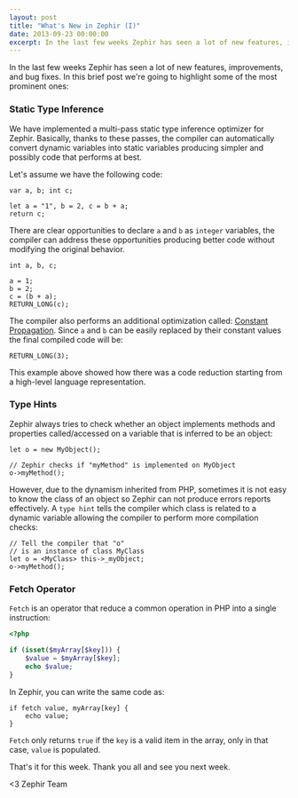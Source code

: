 ```yaml
---
layout: post
title: "What's New in Zephir (I)"
date: 2013-09-23 00:00:00
excerpt: In the last few weeks Zephir has seen a lot of new features, improvements, and bug fixes. In this brief post we're going to highlight some of the most prominent ones...
---
```


In the last few weeks Zephir has seen a lot of new features, improvements, and bug fixes. In this brief post we're going to highlight some of the most prominent ones:

### Static Type Inference
We have implemented a multi-pass static type inference optimizer for Zephir. Basically, thanks to these passes, the compiler can automatically convert dynamic variables into static variables producing simpler and possibly code that performs at best.

Let's assume we have the following code:

```zephir
var a, b; int c;

let a = "1", b = 2, c = b + a;
return c;
```

There are clear opportunities to declare `a` and `b` as `integer` variables, the compiler can address these opportunities producing better code without modifying the original behavior.

```zephir
int a, b, c;

a = 1;
b = 2;
c = (b + a);
RETURN_LONG(c);
```

The compiler also performs an additional optimization called: [Constant Propagation](https://en.wikipedia.org/wiki/Constant_folding). Since `a` and `b` can be easily replaced by their constant values the final compiled code will be:

```zephir
RETURN_LONG(3);
```

This example above showed how there was a code reduction starting from a high-level language representation.

### Type Hints
Zephir always tries to check whether an object implements methods and properties called/accessed on a variable that is inferred to be an object:

```zephir
let o = new MyObject();

// Zephir checks if "myMethod" is implemented on MyObject
o->myMethod(); 
```

However, due to the dynamism inherited from PHP, sometimes it is not easy to know the class of an object so Zephir can not produce errors reports effectively. A `type hint` tells the compiler which class is related to a dynamic variable allowing the compiler to perform more compilation checks:

```zephir
// Tell the compiler that "o"
// is an instance of class MyClass
let o = <MyClass> this->_myObject; 
o->myMethod();	
```

### Fetch Operator
`Fetch` is an operator that reduce a common operation in PHP into a single instruction:

```php
<?php

if (isset($myArray[$key])) {
	$value = $myArray[$key];
	echo $value;
}
```

In Zephir, you can write the same code as:

```zephir
if fetch value, myArray[key] {
	echo value;
}
```

`Fetch` only returns `true` if the `key` is a valid item in the array, only in that case, `value` is populated.

That's it for this week. Thank you all and see you next week.

<3 Zephir Team
